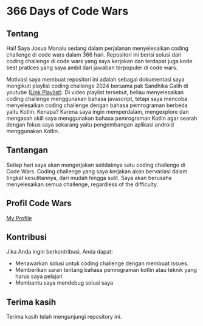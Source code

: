 # 366 Days of Code Wars

## Tentang
Hai! Saya Josua Manalu sedang dalam perjalanan menyelesaikan coding challenge di code wars dalam 366 hari. Repositori ini berisi solusi dari coding challenge di code wars yang saya kerjakan dan terdapat juga kode best pratices yang saya ambil dari jawaban terpopuler di code wars.

Motivasi saya membuat repositori ini adalah sebagai dokumentasi saya mengikuti playlist coding challenge 2024 bersama pak Sandhika Galih di youtube ([Link Playlist](https://www.youtube.com/playlist?list=PLFIM0718LjIVrOglQcS_ZHkT5T_27Cmea)).
Di video playlist tersebut, beliau menyelesaikan coding challenge menggunakan bahasa javascript, tetapi saya mencoba menyelesaikan coding challenge dengan bahasa pemrograman berbeda yaitu Kotlin. Kenapa?
Karena saya ingin memperdalam, mengexplore dan mengasah skill saya menggunakan bahasa pemrograman Kotlin agar searah dengan fokus saya sekarang yaitu pengembangan aplikasi android menggunakan Kotlin.

## Tantangan
Setiap hari saya akan mengerjakan setidaknya satu coding challenge di Code Wars. Coding challenge yang saya kerjakan akan bervariasi dalam tingkat kesulitannya, dari mudah hingga sulit. Saya akan berusaha menyelesaikan semua challenge, regardless of the difficulty.

## Profil Code Wars
[My Profile](https://www.codewars.com/users/JosuaMnl)

## Kontribusi
Jika Anda ingin berkontribusi, Anda dapat:
- Menawarkan solusi untuk coding challenge dengan membuat issues.
- Memberikan saran tentang bahasa pemrograman kotlin atau teknik yang harus saya pelajari
- Membantu saya mendebug solusi saya

## Terima kasih
Terima kasih telah mengunjungi repository ini.
